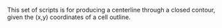 This set of scripts is for producing a centerline through a closed contour, given the (x,y) coordinates of a cell outline.
